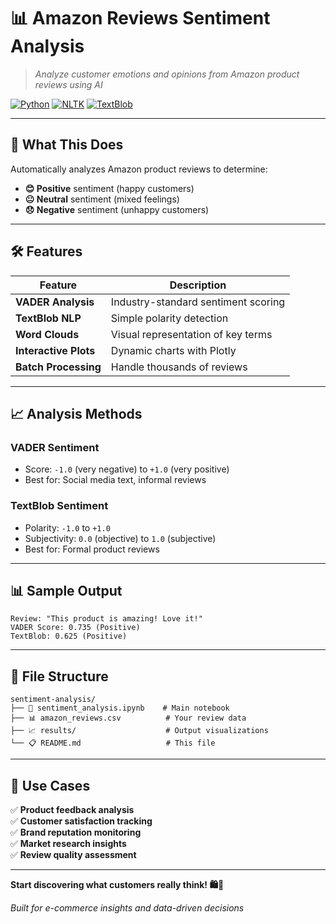 # 📊 Amazon Reviews Sentiment Analysis

> *Analyze customer emotions and opinions from Amazon product reviews using AI*

[![Python](https://img.shields.io/badge/Python-3.x-blue.svg)](https://python.org)
[![NLTK](https://img.shields.io/badge/NLTK-Sentiment-green.svg)](https://nltk.org)
[![TextBlob](https://img.shields.io/badge/TextBlob-NLP-orange.svg)](https://textblob.readthedocs.io)

---

## 🎯 **What This Does**

Automatically analyzes Amazon product reviews to determine:
- **😊 Positive** sentiment (happy customers)
- **😐 Neutral** sentiment (mixed feelings)  
- **😞 Negative** sentiment (unhappy customers)

---

## 🛠️ **Features**

| Feature | Description |
|---------|-------------|
| **VADER Analysis** | Industry-standard sentiment scoring |
| **TextBlob NLP** | Simple polarity detection |
| **Word Clouds** | Visual representation of key terms |
| **Interactive Plots** | Dynamic charts with Plotly |
| **Batch Processing** | Handle thousands of reviews |

---

## 📈 **Analysis Methods**

### **VADER Sentiment**
- Score: `-1.0` (very negative) to `+1.0` (very positive)
- Best for: Social media text, informal reviews

### **TextBlob Sentiment** 
- Polarity: `-1.0` to `+1.0`
- Subjectivity: `0.0` (objective) to `1.0` (subjective)
- Best for: Formal product reviews

---

## 📊 **Sample Output**

```
Review: "This product is amazing! Love it!"
VADER Score: 0.735 (Positive)
TextBlob: 0.625 (Positive)
```

---

## 📁 **File Structure**

```
sentiment-analysis/
├── 📓 sentiment_analysis.ipynb    # Main notebook
├── 📊 amazon_reviews.csv          # Your review data
├── 📈 results/                    # Output visualizations
└── 📋 README.md                   # This file
```
---

## 🎯 **Use Cases**

✅ **Product feedback analysis**  
✅ **Customer satisfaction tracking**  
✅ **Brand reputation monitoring**  
✅ **Market research insights**  
✅ **Review quality assessment**

---

**Start discovering what customers really think! 🛍️💭**

*Built for e-commerce insights and data-driven decisions*
